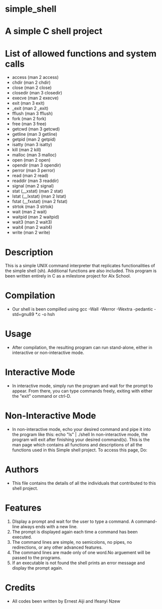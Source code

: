 # simple_shell

# A simple C shell project

# List of allowed functions and system calls

- access (man 2 access)
- chdir (man 2 chdir)
- close (man 2 close)
- closedir (man 3 closedir)
- execve (man 2 execve)
- exit (man 3 exit)
- _exit (man 2 _exit)
- fflush (man 3 fflush)
- fork (man 2 fork)
- free (man 3 free)
- getcwd (man 3 getcwd)
- getline (man 3 getline)
- getpid (man 2 getpid)
- isatty (man 3 isatty)
- kill (man 2 kill)
- malloc (man 3 malloc)
- open (man 2 open)
- opendir (man 3 opendir)
- perror (man 3 perror)
- read (man 2 read)
- readdir (man 3 readdir)
- signal (man 2 signal)
- stat (__xstat) (man 2 stat)
- lstat (__lxstat) (man 2 lstat)
- fstat (__fxstat) (man 2 fstat)
- strtok (man 3 strtok)
- wait (man 2 wait)
- waitpid (man 2 waitpid)
- wait3 (man 2 wait3)
- wait4 (man 2 wait4)
- write (man 2 write)

# Description

This is a simple UNIX command interpreter that replicates functionalities of the simple shell (sh). Additional functions are also included. This program is been written entirely in C as a milestone project for Alx School.

# Compilation

- Our shell is been compilled using gcc -Wall -Werror -Wextra -pedantic -std=gnu89 *.c -o hsh

# Usage

- After compilation, the resulting program can run stand-alone, either in interactive or non-interactive mode.

# Interactive Mode

- In interactive mode, simply run the program and wait for the prompt to appear. From there, you can type commands freely, exiting with either the "exit" command or ctrl-D.

# Non-Interactive Mode

- In non-interactive mode, echo your desired command and pipe it into the program like this:
echo "ls" | ./shell In non-interactive mode, the program will exit after finishing your desired command(s).
This is the man page which contains all functions and descriptions of all the functions used in this Simple shell project. To access this page, Do:

# Authors

- This file contains the details of all the individuals that contributed to this shell project.

# Features

1. DIsplay a prompt and wait for the user to type a command. A command-line always ends with a new line.
2. The prompt is displayed again each time a command has been executed.
3. The command lines are simple, no semicolons, no pipes, no redirections, or any other advanced features.
4. The command lines are made only of one word.No arguement will be passed to the programs.
5. If an executable is not found the shell prints an error message and display the prompt again.

# Credits

- All codes been written by Ernest Aiji and Ifeanyi Nzew

